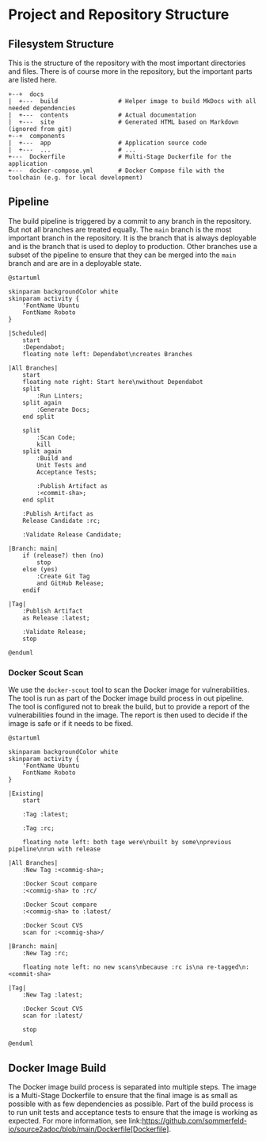 # Project and Repository Structure

## Filesystem Structure
This is the structure of the repository with the most important directories and files. There is of course more in the repository, but the important parts are listed here.

```
+--+  docs
|  +---  build                 # Helper image to build MkDocs with all needed dependencies
|  +---  contents              # Actual documentation
|  +---  site                  # Generated HTML based on Markdown (ignored from git)
+--+  components
|  +---  app                   # Application source code
|  +---  ...                   # ...
+---  Dockerfile               # Multi-Stage Dockerfile for the application
+---  docker-compose.yml       # Docker Compose file with the toolchain (e.g. for local development)
```

## Pipeline
The build pipeline is triggered by a commit to any branch in the repository. But not all branches are treated equally. The `main` branch is the most important branch in the repository. It is the branch that is always deployable and is the branch that is used to deploy to production. Other branches use a subset of the pipeline to ensure that they can be merged into the `main` branch and are are in a deployable state.

```kroki-plantuml
@startuml

skinparam backgroundColor white
skinparam activity {
    'FontName Ubuntu
    FontName Roboto
}

|Scheduled|
    start
    :Dependabot;
    floating note left: Dependabot\ncreates Branches

|All Branches|
    start
    floating note right: Start here\nwithout Dependabot
    split
        :Run Linters;
    split again
        :Generate Docs;
    end split

    split
        :Scan Code;
        kill
    split again
        :Build and
        Unit Tests and
        Acceptance Tests;

        :Publish Artifact as
        :<commit-sha>;
    end split

    :Publish Artifact as
    Release Candidate :rc;

    :Validate Release Candidate;

|Branch: main|
    if (release?) then (no)
        stop
    else (yes)
        :Create Git Tag
        and GitHub Release;
    endif

|Tag|
    :Publish Artifact
    as Release :latest;

    :Validate Release;
    stop

@enduml
```

### Docker Scout Scan
We use the `docker-scout` tool to scan the Docker image for vulnerabilities. The tool is run as part of the Docker image build process in out pipeline. The tool is configured not to break the build, but to provide a report of the vulnerabilities found in the image. The report is then used to decide if the image is safe or if it needs to be fixed.

```kroki-plantuml
@startuml

skinparam backgroundColor white
skinparam activity {
    'FontName Ubuntu
    FontName Roboto
}

|Existing|
    start

    :Tag :latest;

    :Tag :rc;

    floating note left: both tage were\nbuilt by some\nprevious pipeline\nrun with release

|All Branches|
    :New Tag :<commig-sha>;

    :Docker Scout compare
    :<commig-sha> to :rc/

    :Docker Scout compare
    :<commig-sha> to :latest/

    :Docker Scout CVS
    scan for :<commig-sha>/

|Branch: main|
    :New Tag :rc;

    floating note left: no new scans\nbecause :rc is\na re-tagged\n:<commit-sha>

|Tag|
    :New Tag :latest;

    :Docker Scout CVS
    scan for :latest/

    stop

@enduml
```

## Docker Image Build
The Docker image build process is separated into multiple steps. The image is a Multi-Stage Dockerfile to ensure that the final image is as small as possible with as few dependencies as possible. Part of the build process is to run unit tests and acceptance tests to ensure that the image is working as expected. For more information, see link:https://github.com/sommerfeld-io/source2adoc/blob/main/Dockerfile[Dockerfile].
